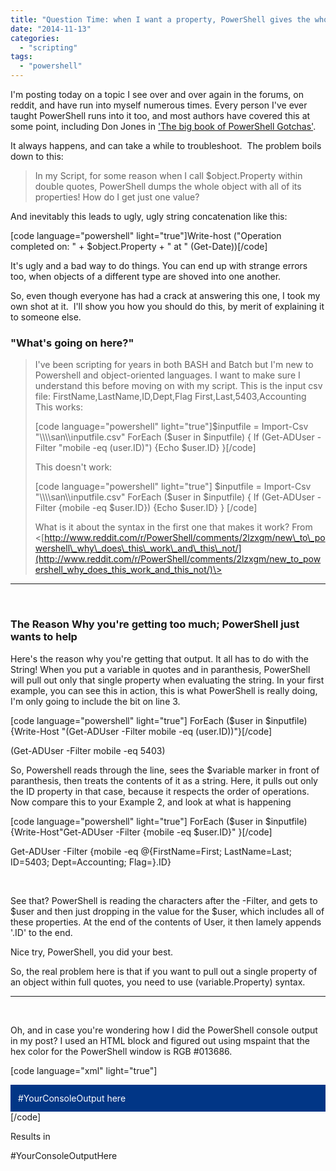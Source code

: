 ```yaml
---
title: "Question Time: when I want a property, PowerShell gives the whole object!"
date: "2014-11-13"
categories: 
  - "scripting"
tags: 
  - "powershell"
---
```


I'm posting today on a topic I see over and over again in the forums, on reddit, and have run into myself numerous times. Every person I've ever taught PowerShell runs into it too, and most authors have covered this at some point, including Don Jones in ['The big book of PowerShell Gotchas'](https://onedrive.live.com/?cid=7F868AA697B937FE&id=7F868AA697B937FE%21112).

It always happens, and can take a while to troubleshoot.  The problem boils down to this:

> In my Script, for some reason when I call $object.Property within double quotes, PowerShell dumps the whole object with all of its properties! How do I get just one value?

And inevitably this leads to ugly, ugly string concatenation like this:

\[code language="powershell" light="true"\]Write-host ("Operation completed on: " + $object.Property + " at " (Get-Date))\[/code\]

It's ugly and a bad way to do things. You can end up with strange errors too, when objects of a different type are shoved into one another.

So, even though everyone has had a crack at answering this one, I took my own shot at it.  I'll show you how you should do this, by merit of explaining it to someone else.

### "What's going on here?"

> I've been scripting for years in both BASH and Batch but I'm new to Powershell and object-oriented languages. I want to make sure I understand this before moving on with my script. This is the input csv file: FirstName,LastName,ID,Dept,Flag First,Last,5403,Accounting This works:
> 
> \[code language="powershell" light="true"\]$inputfile = Import-Csv "\\\\san\\inputfile.csv" ForEach ($user in $inputfile) { If (Get-ADUser -Filter "mobile -eq $($user.ID)") {Echo $user.ID} }\[/code\]
> 
> This doesn't work:
> 
> \[code language="powershell" light="true"\] $inputfile = Import-Csv "\\\\san\\inputfile.csv" ForEach ($user in $inputfile) { If (Get-ADUser -Filter {mobile -eq $user.ID}) {Echo $user.ID} } \[/code\]
> 
> What is it about the syntax in the first one that makes it work? From <[http://www.reddit.com/r/PowerShell/comments/2lzxgm/new\_to\_powershell\_why\_does\_this\_work\_and\_this\_not/](http://www.reddit.com/r/PowerShell/comments/2lzxgm/new_to_powershell_why_does_this_work_and_this_not/)\>

* * *

 

### The Reason Why you're getting too much; PowerShell just wants to help

Here's the reason why you're getting that output. It all has to do with the String! When you put a variable in quotes and in paranthesis, PowerShell will pull out only that single property when evaluating the string. In your first example, you can see this in action, this is what PowerShell is really doing, I'm only going to include the bit on line 3.

\[code language="powershell" light="true"\] ForEach ($user in $inputfile){Write-Host "(Get-ADUser -Filter mobile -eq $($user.ID))"}\[/code\]

(Get-ADUser -Filter mobile -eq 5403)

So, Powershell reads through the line, sees the $variable marker in front of paranthesis, then treats the contents of it as a string. Here, it pulls out only the ID property in that case, because it respects the order of operations. Now compare this to your Example 2, and look at what is happening

\[code language="powershell" light="true"\] ForEach ($user in $inputfile){Write-Host"Get-ADUser -Filter {mobile -eq $user.ID}" }\[/code\]

Get-ADUser -Filter {mobile -eq @{FirstName=First; LastName=Last; ID=5403; Dept=Accounting; Flag=}.ID}

 

See that? PowerShell is reading the characters after the -Filter, and gets to $user and then just dropping in the value for the $user, which includes all of these properties. At the end of the contents of User, it then lamely appends '.ID' to the end.

Nice try, PowerShell, you did your best.

So, the real problem here is that if you want to pull out a single property of an object within full quotes, you need to use $($variable.Property) syntax.

* * *

 

Oh, and in case you're wondering how I did the PowerShell console output in my post? I used an HTML block and figured out using mspaint that the hex color for the PowerShell window is RGB #013686.

\[code language="xml" light="true"\]<div style="padding: 12px; background-color: #013686; line-height: 1.4;"> <span style="color: #ffffff;"> #YourConsoleOutput here </span> </div>\[/code\]

Results in

#YourConsoleOutputHere
